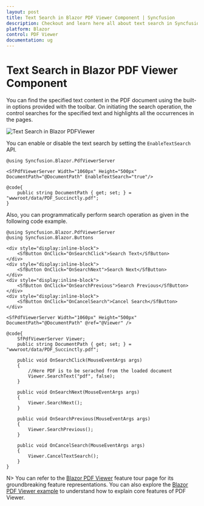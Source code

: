 ```yaml
---
layout: post
title: Text Search in Blazor PDF Viewer Component | Syncfusion
description: Checkout and learn here all about text search in Syncfusion Blazor PDF Viewer component and much more.
platform: Blazor
control: PDF Viewer
documentation: ug
---
```


# Text Search in Blazor PDF Viewer Component

You can find the specified text content in the PDF document using the built-in options provided with the toolbar. On initiating the search operation, the control searches for the specified text and highlights all the occurrences in the pages.

![Text Search in Blazor PDFViewer](../pdfviewer/images/blazor-pdfviewer-text-search.png)

You can enable or disable the text search by setting the `EnableTextSearch` API.

```cshtml
@using Syncfusion.Blazor.PdfViewerServer

<SfPdfViewerServer Width="1060px" Height="500px" DocumentPath="@DocumentPath" EnableTextSearch="true"/>

@code{
    public string DocumentPath { get; set; } = "wwwroot/data/PDF_Succinctly.pdf";
}
```

Also, you can programmatically perform search operation as given in the following code example.

```cshtml
@using Syncfusion.Blazor.PdfViewerServer
@using Syncfusion.Blazor.Buttons

<div style="display:inline-block">
    <SfButton OnClick="OnSearchClick">Search Text</SfButton>
</div>
<div style="display:inline-block">
    <SfButton OnClick="OnSearchNext">Search Next</SfButton>
</div>
<div style="display:inline-block">
    <SfButton OnClick="OnSearchPrevious">Search Previous</SfButton>
</div>
<div style="display:inline-block">
    <SfButton OnClick="OnCancelSearch">Cancel Search</SfButton>
</div>

<SfPdfViewerServer Width="1060px" Height="500px" DocumentPath="@DocumentPath" @ref="@Viewer" />

@code{
    SfPdfViewerServer Viewer;
    public string DocumentPath { get; set; } = "wwwroot/data/PDF_Succinctly.pdf";

    public void OnSearchClick(MouseEventArgs args)
    {
        //Here PDF is to be serached from the loaded document
        Viewer.SearchText("pdf", false);
    }

    public void OnSearchNext(MouseEventArgs args)
    {
        Viewer.SearchNext();
    }

    public void OnSearchPrevious(MouseEventArgs args)
    {
        Viewer.SearchPrevious();
    }

    public void OnCancelSearch(MouseEventArgs args)
    {
        Viewer.CancelTextSearch();
    }
}
```

N> You can refer to the [Blazor PDF Viewer](https://www.syncfusion.com/blazor-components/blazor-pdf-viewer) feature tour page for its groundbreaking feature representations. You can also explore the [Blazor PDF Viewer example](https://blazor.syncfusion.com/demos/pdf-viewer/default-functionalities?theme=bootstrap4) to understand how to explain core features of PDF Viewer.